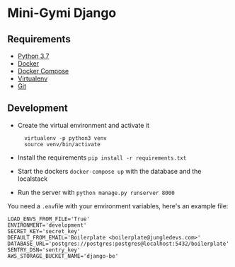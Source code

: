 # Mini-Gymi Django

## Requirements

- [Python 3.7](https://www.python.org)
- [Docker](https://www.docker.com)
- [Docker Compose](https://docs.docker.com/compose/)
- [Virtualenv](https://github.com/pypa/virtualenv/)
- [Git](https://git-scm.com/)

## Development

- Create the virtual environment and activate it

        virtualenv -p python3 venv
        source venv/bin/activate
- Install the requirements `pip install -r requirements.txt`
- Start the dockers `docker-compose up` with the database and the localstack
- Run the server with `python manage.py runserver 8000`

You need a `.env`file with your environment variables, here's an example file:
```
LOAD_ENVS_FROM_FILE='True'
ENVIRONMENT='development'
SECRET_KEY='secret_key'
DEFAULT_FROM_EMAIL='Boilerplate <boilerplate@jungledevs.com>'
DATABASE_URL='postgres://postgres:postgres@localhost:5432/boilerplate'
SENTRY_DSN='sentry_key'
AWS_STORAGE_BUCKET_NAME='django-be'
```
        